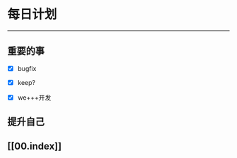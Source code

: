 
# 每日计划
---
## 重要的事

- [x]  bugfix
- [x]  keep?
- [x]  we+++开发



## 提升自己

  



## [[00.index]]










